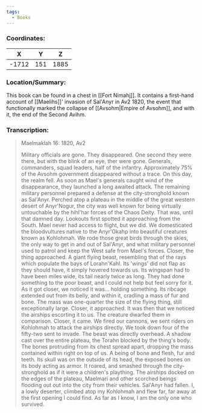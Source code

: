 ```yaml
---
tags:
  - Books
---
```


### Coordinates:
| **X** | **Y**| **Z** |
|:-----:|:----:|:-----:|
|-1712  |151   |1885  |

### Location/Summary:
This book can be found in a chest in [[Fort Nimahj]]. It contains a first-hand account of [[Maelihs]]' invasion of Sal'Anyr in Av2 1820, the event that functionally marked the collapse of [[Avsohm|Empire of Avsohm]], and with it, the end of the Second Avihm.

### Transcription:
> Maelmaklah 16: 1820, Av2
>
> Military officials are gone. They disappeared. One second they were there, but with the blink of an eye, ther were gone. Generals, commanders, squad leaders, half of the infantry. Approximately 75% of the Avsohm government disappeared without a trace. On this day, the realm fell. As soon as Mael's generals caught wind of the disappearance, they launched a long awaited attack. The remaining military personnel prepared a defense at the city-stronghold known as Sal'Anyr. Perched atop a plateau in the middle of the great western desert of Anyr'Nogur, the city was well known for being virtually untouchable by the hihl'har forces of the Chaos Deity. That was, until that damned day. Lookouts first spotted it approaching from the South. Mael never had access to flight, but we did. We domesticated the bloodvultures native to the Anyr'Okahp into beautiful creatures known as Kohlohmah. We rode those great birds through the skies, the only way to get in and out of Sal'Anyr, and what military personnel used to patrol and keep the West safe from Mael's forces. Closer, the thing approached. A giant flying beast, resembling that of the rays which populate the bays of Lorahn'Kahl. Its 'wings' did not flap as they should have, it simply hovered towards us. Its wingspan had to have been miles wide, its tail nearly twice as long. They had done something to the poor beast, and I could not help but feel sorry for it. As it got closer, we noticed it was... holding something. Its ribcage extended out from its belly, and within it, cradling a mass of fur and bone. The mass was one-quarter the size of the flying thing, still exceptionally large. Closer, it approached. It was then that we noticed the airships escorting it to us. The creature dwarfed them in comparison. Closer, it came. We fired our cannons, we sent riders on Kohlohmah to attack the airships directly. We took down four of the fifty-two sent to invade. The beast was directly overhead. A shadow cast over the entire plateau, the Torahn blocked by the thing's body. The bones protruding from its chest spread apart, dropping the mass contained within right on top of us. A being of bone and flesh, fur and teeth. Its skull was on the outside of its head, the exposed bones on its body acting as armor. It roared, and smashed through the city-stronghold as if it were a children's plaything. The airships docked on the edges of the plateau, Maelmari and other scorched beings flooding out out into the city from their vehicles. Sal'Anyr had fallen. I, a lowly deserter, climbed atop my Kohlohmah and flew far, far away at the first opening I could find. As far as I know, I am the only one who survived.



